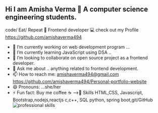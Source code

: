 ## Hi I am Amisha Verma 👋 A computer science engineering students.
code/ Eat/ Repeat 🔁 
Frontend developer 💻
check out my Profile https://github.com/amishaverma494
- 🔭 I’m currently working on web development program ...
- 🌱 I’m currently learning JavaScript using DSA ..
- 👯 I’m looking to collaborate on open source project as a frontend developer.
- 💬 Ask me about .. anything related to frontend development.
- 📫 How to reach me: amishaverma494@gmail.com https://github.com/amishaverma494/Personal-portfolio-website
- 😄 Pronouns: ...she/her
- ⚡ Fun fact: Buy me coffee ☕ 
-->🔧 Skills 
HTML,CSS, Javascript, Bootstrap,nodejs,reactjs  c,c++, SQL 
python, spring boot,git/GitHub 
![professional skills](https://github.com/amishaverma494/amishaverma494/assets/137648331/6aadaefb-d366-4b9e-8f43-49ccc95acdc4)
